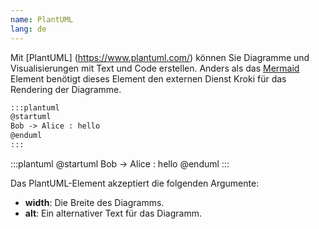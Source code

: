```yaml
---
name: PlantUML
lang: de
---
```


Mit [PlantUML] (https://www.plantuml.com/) können Sie Diagramme und
Visualisierungen mit Text und Code erstellen. Anders als das [Mermaid](/elements/mermaid)
Element benötigt dieses Element den externen Dienst Kroki für das Rendering der
Diagramme.

```markdown
:::plantuml
@startuml
Bob -> Alice : hello
@enduml
:::
```

:::plantuml
@startuml
Bob -> Alice : hello
@enduml
:::

Das PlantUML-Element akzeptiert die folgenden Argumente:

- **width**: Die Breite des Diagramms.
- **alt**: Ein alternativer Text für das Diagramm.
